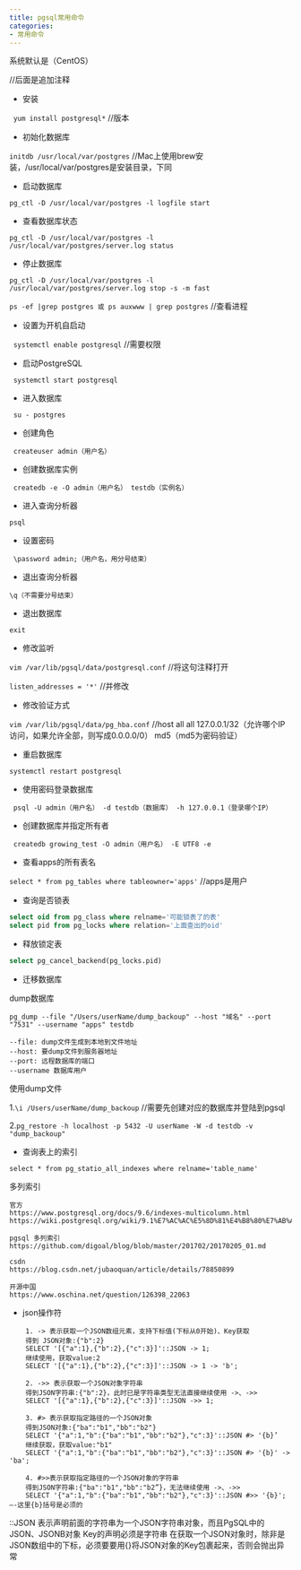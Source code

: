 ```yaml
---
title: pgsql常用命令
categories:
- 常用命令
---
```


系统默认是（CentOS）

//后面是追加注释

* 安装

``` yum install postgresql*```  //版本

* 初始化数据库
  
``` initdb /usr/local/var/postgres ``` //Mac上使用brew安装，/usr/local/var/postgres是安装目录，下同

* 启动数据库

``` pg_ctl -D /usr/local/var/postgres -l logfile start ```

* 查看数据库状态

``` pg_ctl -D /usr/local/var/postgres -l /usr/local/var/postgres/server.log status ```

* 停止数据库

``` pg_ctl -D /usr/local/var/postgres -l /usr/local/var/postgres/server.log stop -s -m fast ```

``` ps -ef |grep postgres 或 ps auxwww | grep postgres ``` //查看进程 

* 设置为开机自启动
  
``` systemctl enable postgresql```  //需要权限

* 启动PostgreSQL

``` systemctl start postgresql``` 

* 进入数据库
  
``` su - postgres```  

* 创建角色
  
``` createuser admin（用户名）``` 

* 创建数据库实例

``` createdb -e -O admin（用户名） testdb（实例名）``` 

* 进入查询分析器

``` psql ``` 

* 设置密码
  
``` \password admin;（用户名，用分号结束）``` 

* 退出查询分析器
  
``` 
\q（不需要分号结束）
``` 

* 退出数据库
  
```
exit 
```

* 修改监听
  
``` vim /var/lib/pgsql/data/postgresql.conf ```  //将这句注释打开

``` listen_addresses = '*' ``` //并修改

* 修改验证方式
  
``` vim /var/lib/pgsql/data/pg_hba.conf ```  //host  all  all  127.0.0.1/32（允许哪个IP访问，如果允许全部，则写成0.0.0.0/0）  md5（md5为密码验证）  

* 重启数据库
  
``` systemctl restart postgresql ``` 

* 使用密码登录数据库
  
``` psql -U admin（用户名） -d testdb（数据库） -h 127.0.0.1（登录哪个IP）``` 

* 创建数据库并指定所有者

``` createdb growing_test -O admin（用户名） -E UTF8 -e``` 

* 查看apps的所有表名 

``` select * from pg_tables where tableowner='apps' ```  //apps是用户

* 查询是否锁表

```sql
select oid from pg_class where relname='可能锁表了的表'
select pid from pg_locks where relation='上面查出的oid'
```

* 释放锁定表
  
```sql
select pg_cancel_backend(pg_locks.pid) 
```

* 迁移数据库

dump数据库

``` pg_dump --file "/Users/userName/dump_backoup" --host "域名" --port "7531" --username "apps" testdb ```
          
    --file: dump文件生成到本地到文件地址
    --host: 要dump文件到服务器地址
    --port: 远程数据库的端口
    --username 数据库用户


使用dump文件

1.``` \i /Users/userName/dump_backoup ```  //需要先创建对应的数据库并登陆到pgsql
 
2.``` pg_restore -h localhost -p 5432 -U userName -W -d testdb -v "dump_backoup" ``` 

* 查询表上的索引

``` select * from pg_statio_all_indexes where relname='table_name' ```

多列索引

    官方
    https://www.postgresql.org/docs/9.6/indexes-multicolumn.html
    https://wiki.postgresql.org/wiki/9.1%E7%AC%AC%E5%8D%81%E4%B8%80%E7%AB%A0#.E5.A4.9A.E5.88.97.E7.B4.A2.E5.BC.95.28Multicolumn_Indexes.29
    
    pgsql 多列索引
    https://github.com/digoal/blog/blob/master/201702/20170205_01.md
    
    csdn
    https://blog.csdn.net/jubaoquan/article/details/78850899
    
    开源中国
    https://www.oschina.net/question/126398_22063

* json操作符

```
    1. -> 表示获取一个JSON数组元素，支持下标值(下标从0开始)、Key获取   
    得到 JSON对象:{"b":2}
    SELECT '[{"a":1},{"b":2},{"c":3}]'::JSON -> 1;
    继续使用，获取value:2
    SELECT '[{"a":1},{"b":2},{"c":3}]'::JSON -> 1 -> 'b';

    2. ->> 表示获取一个JSON对象字符串
    得到JSON字符串:{"b":2}，此时已是字符串类型无法直接继续使用 ->、->>
    SELECT '[{"a":1},{"b":2},{"c":3}]'::JSON ->> 1;

    3. #> 表示获取指定路径的一个JSON对象
    得到JSON对象:{"ba":"b1","bb":"b2"}
    SELECT '{"a":1,"b":{"ba":"b1","bb":"b2"},"c":3}'::JSON #> '{b}’
    继续获取，获取value:"b1"
    SELECT '{"a":1,"b":{"ba":"b1","bb":"b2"},"c":3}'::JSON #> '{b}' -> 'ba';

    4. #>>表示获取指定路径的一个JSON对象的字符串
    得到JSON字符串:{"ba":"b1","bb":"b2”}，无法继续使用 ->、->>
    SELECT '{"a":1,"b":{"ba":"b1","bb":"b2"},"c":3}'::JSON #>> '{b}'; —-这里{b}括号是必须的
```
::JSON 表示声明前面的字符串为一个JSON字符串对象，而且PgSQL中的JSON、JSONB对象 Key的声明必须是字符串
在获取一个JSON对象时，除非是JSON数组中的下标，必须要要用{}将JSON对象的Key包裹起来，否则会抛出异常